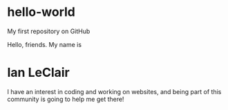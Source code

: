 # hello-world
My first repository on GitHub

Hello, friends.
My name is
# Ian LeClair

I have an interest in coding and working on websites, and being part of this community is going to help me get there!
